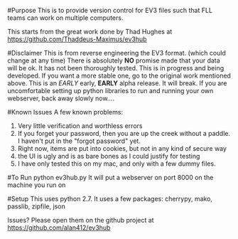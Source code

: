 #Purpose
This is to provide version control for EV3 files such that FLL teams can work on multiple computers.

This starts from the great work done by Thad Hughes at https://github.com/Thaddeus-Maximus/ev3hub

#Disclaimer 
This is from reverse engineering the EV3 format.  (which could change at any time)
There is absolutely **NO** promise made that your data will be ok.   It has not been thoroughly tested.
This is in progress and being developed.   If you want a more stable one, go to the original work mentioned above. 
This is an *EARLY* early, **EARLY** alpha release.   It will break.
If you are uncomfortable setting up python libraries to run and running your own webserver, back away slowly now....

#Known Issues 
A few known problems:
1. Very little verification and worthless errors
2. If you forget your password, then you are up the creek without a paddle.   I haven't put in the "forgot password" yet. 
3. Right now, items are put into cookies, but not in any kind of secure way
4. the UI is ugly and is as bare bones as I could justify for testing
5. I have only tested this on my mac, and only with a few dummy files. 
 
#To Run
python ev3hub.py
It will put a webserver on port 8000 on the machine you run on
 
#Setup
This uses python 2.7.  It uses a few packages: cherrypy, mako, passlib, zipfile, json
 
Issues?  Please open them on the github project at https://github.com/alan412/ev3hub 